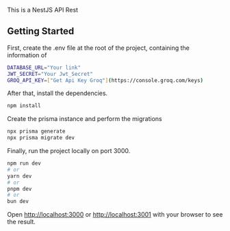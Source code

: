 This is a NestJS API Rest

## Getting Started

First, create the .env file at the root of the project, containing the information of 
```bash
DATABASE_URL="Your link" 
JWT_SECRET="Your Jwt_Secret"
GROQ_API_KEY=["Get Api Key Groq"](https://console.groq.com/keys)
```

After that, install the dependencies.
```bash
npm install
```
Create the prisma instance and perform the migrations
```bash
npx prisma generate
npx prisma migrate dev
```
Finally, run the project locally on port 3000.
```bash
npm run dev
# or
yarn dev
# or
pnpm dev
# or
bun dev
```

Open [http://localhost:3000](http://localhost:3000) or [http://localhost:3001](http://localhost:3001)  with your browser to see the result.
